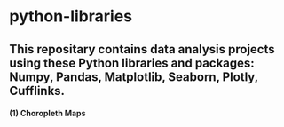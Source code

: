 # python-libraries
## This repositary contains data analysis projects using these Python libraries and packages: Numpy, Pandas, Matplotlib, Seaborn, Plotly, Cufflinks.
####  (1) Choropleth Maps
####  
